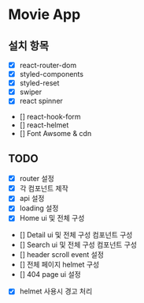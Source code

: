 # Movie App

## 설치 항목

- [x] react-router-dom
- [x] styled-components
- [x] styled-reset
- [x] swiper
- [x] react spinner
- [] react-hook-form
- [] react-helmet
- [] Font Awsome & cdn

## TODO

- [x] router 설정
- [x] 각 컴포넌트 제작
- [x] api 설정
- [x] loading 설정
- [x] Home ui 및 전체 구성
- [] Detail ui 및 전체 구성 컴포넌트 구성
- [] Search ui 및 전체 구성 컴포넌트 구성
- [] header scroll event 설정
- [] 전체 페이지 helmet 구성
- [] 404 page ui 설정
- [x] helmet 사용시 경고 처리
